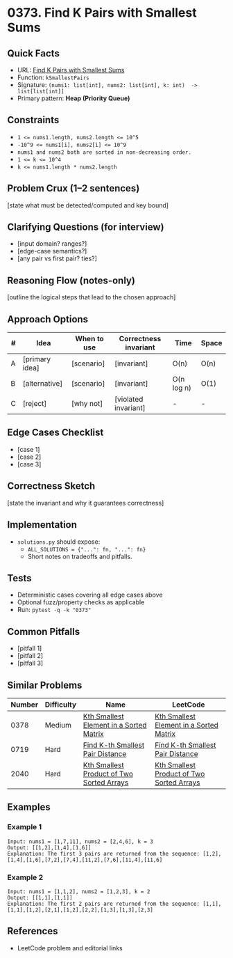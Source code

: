 # 0373. Find K Pairs with Smallest Sums

## Quick Facts

- URL: [Find K Pairs with Smallest Sums](https://leetcode.com/problems/find-k-pairs-with-smallest-sums/)
- Function: `kSmallestPairs`
- Signature: `(nums1: list[int], nums2: list[int], k: int)  -> list[list[int]]`
- Primary pattern: **Heap (Priority Queue)**

## Constraints

- `1 <= nums1.length, nums2.length <= 10^5`
- `-10^9 <= nums1[i], nums2[i] <= 10^9`
- `nums1 and nums2 both are sorted in non-decreasing order.`
- `1 <= k <= 10^4`
- `k <= nums1.length * nums2.length`

## Problem Crux (1–2 sentences)

[state what must be detected/computed and key bound]

## Clarifying Questions (for interview)

- [input domain? ranges?]
- [edge-case semantics?]
- [any pair vs first pair? ties?]

## Reasoning Flow (notes-only)

[outline the logical steps that lead to the chosen approach]

## Approach Options

| #   | Idea           | When to use | Correctness invariant | Time       | Space |
| --- | -------------- | ----------- | --------------------- | ---------- | ----- |
| A   | [primary idea] | [scenario]  | [invariant]           | O(n)       | O(n)  |
| B   | [alternative]  | [scenario]  | [invariant]           | O(n log n) | O(1)  |
| C   | [reject]       | [why not]   | [violated invariant]  | -          | -     |

## Edge Cases Checklist

- [case 1]
- [case 2]
- [case 3]

## Correctness Sketch

[state the invariant and why it guarantees correctness]

## Implementation

- `solutions.py` should expose:
    - `ALL_SOLUTIONS = {"...": fn, "...": fn}`
    - Short notes on tradeoffs and pitfalls.

## Tests

- Deterministic cases covering all edge cases above
- Optional fuzz/property checks as applicable
- Run: `pytest -q -k "0373"`

## Common Pitfalls

- [pitfall 1]
- [pitfall 2]
- [pitfall 3]

## Similar Problems

| Number | Difficulty | Name                                                                                                     | LeetCode                                                                                                              |
| ------ | ---------- | -------------------------------------------------------------------------------------------------------- | --------------------------------------------------------------------------------------------------------------------- |
| 0378   | Medium     | [Kth Smallest Element in a Sorted Matrix](../0378-kth-smallest-element-in-a-sorted-matrix/readme.md)     | [Kth Smallest Element in a Sorted Matrix](https://leetcode.com/problems/kth-smallest-element-in-a-sorted-matrix/)     |
| 0719   | Hard       | [Find K-th Smallest Pair Distance](../0719-find-k-th-smallest-pair-distance/readme.md)                   | [Find K-th Smallest Pair Distance](https://leetcode.com/problems/find-k-th-smallest-pair-distance/)                   |
| 2040   | Hard       | [Kth Smallest Product of Two Sorted Arrays](../2040-kth-smallest-product-of-two-sorted-arrays/readme.md) | [Kth Smallest Product of Two Sorted Arrays](https://leetcode.com/problems/kth-smallest-product-of-two-sorted-arrays/) |

## Examples

### Example 1

```text
Input: nums1 = [1,7,11], nums2 = [2,4,6], k = 3
Output: [[1,2],[1,4],[1,6]]
Explanation: The first 3 pairs are returned from the sequence: [1,2],[1,4],[1,6],[7,2],[7,4],[11,2],[7,6],[11,4],[11,6]
```

### Example 2

```text
Input: nums1 = [1,1,2], nums2 = [1,2,3], k = 2
Output: [[1,1],[1,1]]
Explanation: The first 2 pairs are returned from the sequence: [1,1],[1,1],[1,2],[2,1],[1,2],[2,2],[1,3],[1,3],[2,3]
```

## References

- LeetCode problem and editorial links
